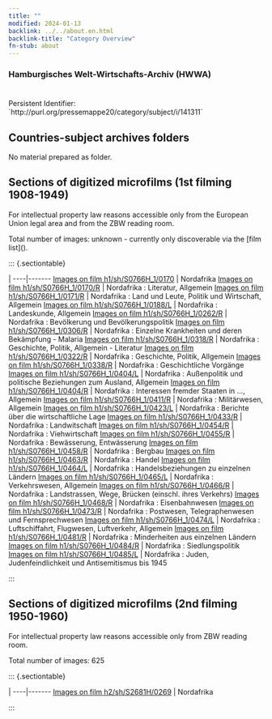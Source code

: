 ```yaml
---
title: ""
modified: 2024-01-13
backlink: ../../about.en.html
backlink-title: "Category Overview"
fn-stub: about
---
```


### Hamburgisches Welt-Wirtschafts-Archiv (HWWA)

# 

<div class="hint">Persistent Identifier: `http://purl.org/pressemappe20/category/subject/i/141311`</div>







## Countries-subject archives folders





No material prepared as folder.



<a id="filmsections" />

## Sections of digitized microfilms (1st filming 1908-1949)

<p>For intellectual property law reasons accessible only from the European Union legal area and from the ZBW reading room.</p>



<p>Total number of images: unknown - currently only discoverable via the [film list]().</p>




::: {.sectiontable}

 | 
----|-------
<a class="btn" href="https://pm20.zbw.eu/film/h1/sh/S0766H_1/0170" rel="nofollow">Images on film h1/sh/S0766H_1/0170</a> | Nordafrika
<a class="btn" href="https://pm20.zbw.eu/film/h1/sh/S0766H_1/0170/R" rel="nofollow">Images on film h1/sh/S0766H_1/0170/R</a> | Nordafrika : Literatur, Allgemein
<a class="btn" href="https://pm20.zbw.eu/film/h1/sh/S0766H_1/0171/R" rel="nofollow">Images on film h1/sh/S0766H_1/0171/R</a> | Nordafrika : Land und Leute, Politik und Wirtschaft, Allgemein
<a class="btn" href="https://pm20.zbw.eu/film/h1/sh/S0766H_1/0188/L" rel="nofollow">Images on film h1/sh/S0766H_1/0188/L</a> | Nordafrika :  Landeskunde, Allgemein
<a class="btn" href="https://pm20.zbw.eu/film/h1/sh/S0766H_1/0262/R" rel="nofollow">Images on film h1/sh/S0766H_1/0262/R</a> | Nordafrika : Bevölkerung und Bevölkerungspolitik
<a class="btn" href="https://pm20.zbw.eu/film/h1/sh/S0766H_1/0306/R" rel="nofollow">Images on film h1/sh/S0766H_1/0306/R</a> | Nordafrika : Einzelne Krankheiten und deren Bekämpfung - Malaria
<a class="btn" href="https://pm20.zbw.eu/film/h1/sh/S0766H_1/0318/R" rel="nofollow">Images on film h1/sh/S0766H_1/0318/R</a> | Nordafrika : Geschichte, Politik, Allgemein - Literatur
<a class="btn" href="https://pm20.zbw.eu/film/h1/sh/S0766H_1/0322/R" rel="nofollow">Images on film h1/sh/S0766H_1/0322/R</a> | Nordafrika : Geschichte, Politik, Allgemein
<a class="btn" href="https://pm20.zbw.eu/film/h1/sh/S0766H_1/0338/R" rel="nofollow">Images on film h1/sh/S0766H_1/0338/R</a> | Nordafrika : Geschichtliche Vorgänge
<a class="btn" href="https://pm20.zbw.eu/film/h1/sh/S0766H_1/0404/L" rel="nofollow">Images on film h1/sh/S0766H_1/0404/L</a> | Nordafrika : Außenpolitik und politische Beziehungen zum Ausland, Allgemein
<a class="btn" href="https://pm20.zbw.eu/film/h1/sh/S0766H_1/0404/R" rel="nofollow">Images on film h1/sh/S0766H_1/0404/R</a> | Nordafrika : Interessen fremder Staaten in …, Allgemein
<a class="btn" href="https://pm20.zbw.eu/film/h1/sh/S0766H_1/0411/R" rel="nofollow">Images on film h1/sh/S0766H_1/0411/R</a> | Nordafrika : Militärwesen, Allgemein
<a class="btn" href="https://pm20.zbw.eu/film/h1/sh/S0766H_1/0423/L" rel="nofollow">Images on film h1/sh/S0766H_1/0423/L</a> | Nordafrika : Berichte über die wirtschaftliche Lage
<a class="btn" href="https://pm20.zbw.eu/film/h1/sh/S0766H_1/0433/R" rel="nofollow">Images on film h1/sh/S0766H_1/0433/R</a> | Nordafrika : Landwitschaft
<a class="btn" href="https://pm20.zbw.eu/film/h1/sh/S0766H_1/0454/R" rel="nofollow">Images on film h1/sh/S0766H_1/0454/R</a> | Nordafrika : Viehwirtschaft
<a class="btn" href="https://pm20.zbw.eu/film/h1/sh/S0766H_1/0455/R" rel="nofollow">Images on film h1/sh/S0766H_1/0455/R</a> | Nordafrika : Bewässerung, Entwässerung
<a class="btn" href="https://pm20.zbw.eu/film/h1/sh/S0766H_1/0458/R" rel="nofollow">Images on film h1/sh/S0766H_1/0458/R</a> | Nordafrika : Bergbau
<a class="btn" href="https://pm20.zbw.eu/film/h1/sh/S0766H_1/0463/R" rel="nofollow">Images on film h1/sh/S0766H_1/0463/R</a> | Nordafrika : Handel
<a class="btn" href="https://pm20.zbw.eu/film/h1/sh/S0766H_1/0464/L" rel="nofollow">Images on film h1/sh/S0766H_1/0464/L</a> | Nordafrika : Handelsbeziehungen zu einzelnen Ländern
<a class="btn" href="https://pm20.zbw.eu/film/h1/sh/S0766H_1/0465/L" rel="nofollow">Images on film h1/sh/S0766H_1/0465/L</a> | Nordafrika : Verkehrswesen, Allgemein
<a class="btn" href="https://pm20.zbw.eu/film/h1/sh/S0766H_1/0466/R" rel="nofollow">Images on film h1/sh/S0766H_1/0466/R</a> | Nordafrika : Landstrassen, Wege, Brücken (einschl. ihres Verkehrs)
<a class="btn" href="https://pm20.zbw.eu/film/h1/sh/S0766H_1/0468/R" rel="nofollow">Images on film h1/sh/S0766H_1/0468/R</a> | Nordafrika : Eisenbahnwesen
<a class="btn" href="https://pm20.zbw.eu/film/h1/sh/S0766H_1/0473/R" rel="nofollow">Images on film h1/sh/S0766H_1/0473/R</a> | Nordafrika : Postwesen, Telegraphenwesen und Fernsprechwesen
<a class="btn" href="https://pm20.zbw.eu/film/h1/sh/S0766H_1/0474/L" rel="nofollow">Images on film h1/sh/S0766H_1/0474/L</a> | Nordafrika : Luftschiffahrt, Flugwesen, Luftverkehr, Allgemein
<a class="btn" href="https://pm20.zbw.eu/film/h1/sh/S0766H_1/0481/R" rel="nofollow">Images on film h1/sh/S0766H_1/0481/R</a> | Nordafrika :  Minderheiten aus einzelnen Ländern
<a class="btn" href="https://pm20.zbw.eu/film/h1/sh/S0766H_1/0484/R" rel="nofollow">Images on film h1/sh/S0766H_1/0484/R</a> | Nordafrika : Siedlungspolitik
<a class="btn" href="https://pm20.zbw.eu/film/h1/sh/S0766H_1/0485/L" rel="nofollow">Images on film h1/sh/S0766H_1/0485/L</a> | Nordafrika : Juden, Judenfeindlichkeit und Antisemitismus bis 1945


:::




## Sections of digitized microfilms (2nd filming 1950-1960)

<p>For intellectual property law reasons accessible only from ZBW reading room.</p>



<p>Total number of images: 625</p>




::: {.sectiontable}

 | 
----|-------
<a class="btn" href="https://pm20.zbw.eu/film/h2/sh/S2681H/0269" rel="nofollow">Images on film h2/sh/S2681H/0269</a> | Nordafrika


:::
















